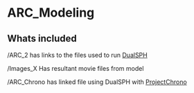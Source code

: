 # ARC_Modeling

## Whats included

   /ARC_2 has links to the files used to run [DualSPH](https://dual.sphysics.org/)

   /Images_X Has resultant movie files from model

   /ARC_Chrono has linked file using DualSPH with [ProjectChrono](https://projectchrono.org)
